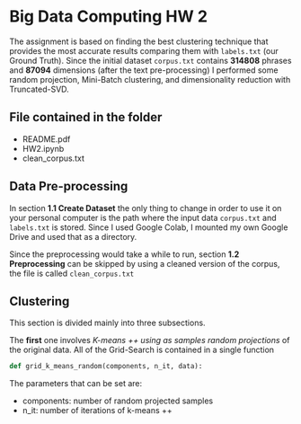 # Big Data Computing HW 2

The assignment is based on finding the best clustering technique that provides the most accurate results comparing them with `labels.txt` (our Ground Truth). Since the initial dataset `corpus.txt` contains **314808** phrases and **87094** dimensions (after the text pre-processing) I performed some random projection, Mini-Batch clustering, and dimensionality reduction with Truncated-SVD.

## File contained in the folder

* README.pdf
* HW2.ipynb 
* clean_corpus.txt

## Data Pre-processing

In section **1.1 Create Dataset** the only thing to change in order to use it on your personal computer is the path where the input data `corpus.txt` and `labels.txt` is stored. Since I used Google Colab, I mounted my own Google Drive and used that as a directory.

Since the preprocessing would take a while to run, section **1.2 Preprocessing** can be skipped by using a cleaned version of the corpus, the file is called `clean_corpus.txt`  

## Clustering

This section is divided mainly into three subsections.

The **first** one involves *K-means ++ using as samples random projections* of the original data. All of the Grid-Search is contained in a single function

```python
def grid_k_means_random(components, n_it, data):
```
The parameters that can be set are:
* components: number of random projected samples
* n_it: number of iterations of k-means ++
